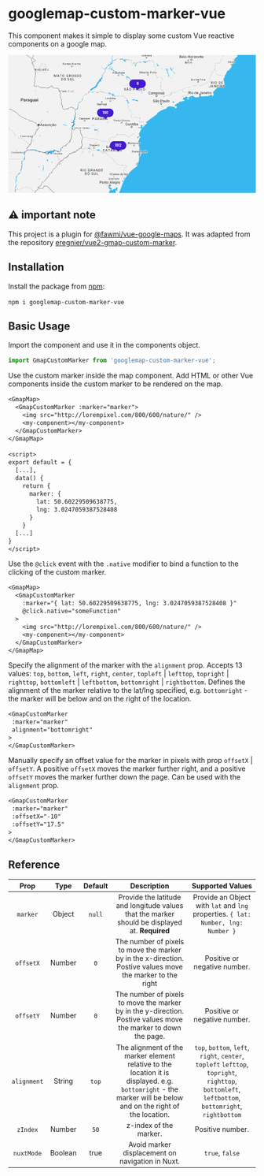 # googlemap-custom-marker-vue

This component makes it simple to display some custom Vue reactive components on a google map.

![custom markers on @fawmi/vue-google-maps](custom-marker.png)

## ⚠️ important note

This project is a plugin for [@fawmi/vue-google-maps](https://github.com/fawmi/vue-google-maps). It was adapted from the repository [eregnier/vue2-gmap-custom-marker](https://github.com/eregnier/vue2-gmap-custom-marker).

## Installation

Install the package from [npm](https://www.npmjs.com/package/googlemap-custom-marker-vue):

`npm i googlemap-custom-marker-vue`

## Basic Usage

Import the component and use it in the components object.

```javascript
import GmapCustomMarker from 'googlemap-custom-marker-vue';
```

Use the custom marker inside the map component. Add HTML or other Vue components inside the custom marker to be rendered on the map.

```vue
<GmapMap>
  <GmapCustomMarker :marker="marker">
    <img src="http://lorempixel.com/800/600/nature/" />
    <my-component></my-component>
  </GmapCustomMarker>
</GmapMap>

<script>
export default = {
  [...],
  data() {
    return {
      marker: {
        lat: 50.60229509638775,
        lng: 3.0247059387528408
      }
    }
  [...]
}
</script>
```

Use the `@click` event with the `.native` modifier to bind a function to the clicking of the custom marker.

```vue
<GmapMap>
  <GmapCustomMarker
    :marker="{ lat: 50.60229509638775, lng: 3.0247059387528408 }"
    @click.native="someFunction"
  >
    <img src="http://lorempixel.com/800/600/nature/" />
    <my-component></my-component>
  </GmapCustomMarker>
</GmapMap>
```

Specify the alignment of the marker with the `alignment` prop. Accepts 13 values: `top`, `bottom`, `left`, `right`, `center`, `topleft` | `lefttop`, `topright` | `righttop`, `bottomleft` | `leftbottom`, `bottomright` | `rightbottom`. Defines the alignment of the marker relative to the lat/lng specified, e.g. `bottomright` - the marker will be below and on the right of the location.

 ```vue
 <GmapCustomMarker
  :marker="marker"
  alignment="bottomright"
>
</GmapCustomMarker>
 ```

Manually specify an offset value for the marker in pixels with prop `offsetX` | `offsetY`. A positive `offsetX` moves the marker further right, and a positive `offsetY` moves the marker further down the page. Can be used with the `alignment` prop.

 ```vue
 <GmapCustomMarker
  :marker="marker"
  :offsetX="-10"
  :offsetY="17.5"
>
</GmapCustomMarker>
```

## Reference

**Prop**|**Type**|**Default**|**Description**|**Supported Values**
:-----:|:-----:|:-----:|:-----:|:-----:
`marker`|Object|`null`|Provide the latitude and longitude values that the marker should be displayed at. **Required**|Provide an Object with `lat` and `lng` properties. `{ lat: Number, lng: Number }`
`offsetX`|Number|`0`|The number of pixels to move the marker by in the x-direction. Postive values move the marker to the right|Positive or negative number.
`offsetY`|Number|`0`|The number of pixels to move the marker by in the y-direction. Postive values move the marker to down the page.|Positive or negative number.
`alignment`|String|`top`|The alignment of the marker element relative to the location it is displayed. e.g. `bottomright` - the marker will be below and on the right of the location.|`top`, `bottom`, `left`, `right`, `center`, `topleft`  `lefttop`, `topright`, `righttop`, `bottomleft`, `leftbottom`, `bottomright`, `rightbottom`
`zIndex`|Number|`50`| z-index of the marker. | Positive number.
`nuxtMode`|Boolean|true| Avoid marker displacement on navigation in Nuxt. | `true`, `false`